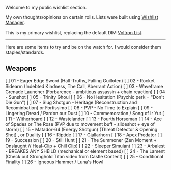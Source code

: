 Welcome to my public wishlist section.

My own thoughts/opinions on certain rolls. Lists were built using [Wishlist Manager](https://wishlists.littlelight.club/#/).

This is my primary wishlist, replacing the default DIM [Voltron List](https://github.com/48klocs/dim-wish-list-sources/blob/master/voltron.txt).

---

Here are some items to try and be on the watch for. I would consider them staples/standards.

## Weapons

[ ] 01 - Eager Edge Sword (Half-Truths, Falling Guilloten)
[ ] 02 - Rocket Sidearm (Indebted Kindness, The Call, Aberrant Action)
[ ] 03 - Waveframe Grenade Launcher (Forbarence - ambitious assassin + chain reaction)
[ ] 04 - Sunshot
[ ] 05 - Trinity Ghoul
[ ] 06 - No Hesitation (Psychic perk = "Don't Die Gun")
[ ] 07 - Slug Shotgun - Heritage (Reconstruction and Recominbation) or Fortissimo 
[ ] 08 - PVP - No Time to Explain
[ ] 09 - Lingering Dread / Pardon our Dust
[ ] 10 - Commemoration / Song of Ir Yut
[ ] 11 - Witherhoard
[ ] 12 - Wastelander
[ ] 13 - Fourth Horseman
[ ] 14 - Ace of Spades or The Rose (PVP due to movement buff - slideshot + eye of storm)
[ ] 15 - Matador-64 (Energy Shotgun) (Threat Detector & Opening Shot) , or Duality
[ ] 16 - Riptide
[ ] 17 - Gjallarhorn
[ ] 18 - Apex Predator
[ ] 19 - Succession
[ ] 20 - Still Hunt
[ ] 21 - The Summoner (Zen Moment + Onslaught // Heal-Clip + Chill Clip)
[ ] 22 - Sleeper Simulant
[ ] 23 - Arbalest - BREAKES ANY SHEILD (mechanical or element based)
[ ] 24 - The Lament (Check out Stronghold Titan video from Castle Content)
[ ] 25 - Conditional Finality
[ ] 26 - Igneous Hammer / Luna's Howl
